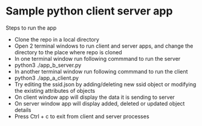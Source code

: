# Sample python client server app

Steps to run the app 
- Clone the repo in a local directory 
- Open 2 terminal windows to run client and server apps, and change the directory to the place where repo is cloned
- In one terminal window run following commmand to run the server
- python3 ./app_b_server.py
- In another terminal window run following commmand to run the client
- python3 ./app_a_client.py
- Try editing the ssid.json by adding/deleting new ssid object or modifying the existing attributes of objects 
- On client window app will display the data it is sending to server
- On server window app will display added, deleted or updated object details
- Press Ctrl + c to exit from client and server processes
